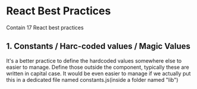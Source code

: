 # React Best Practices

Contain 17 React best practices


## 1. Constants / Harc-coded values / Magic Values

It's a better practice to define the hardcoded values somewhere else to easier to manage. Define those outside the component, typically these are written in capital case. It would be even easier to manage if we actually put this in a dedicated file named constants.js(inside a folder named "lib")
